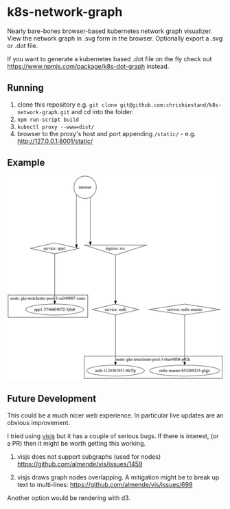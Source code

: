# k8s-network-graph
Nearly bare-bones browser-based kubernetes network graph visualizer. View the network graph in .svg form in the browser. Optionally export a .svg or .dot file.

If you want to generate a kubernetes based .dot file on the fly check out <https://www.npmjs.com/package/k8s-dot-graph> instead.

## Running

1. clone this repository e.g. `git clone git@github.com:chrishiestand/k8s-network-graph.git` and cd into the folder.
2. `npm run-script build`
3. `kubectl proxy --www=dist/`
4. browser to the proxy's host and port appending `/static/` - e.g. <http://127.0.0.1:8001/static/>

## Example
![Example output](https://github.com/chrishiestand/node-k8s-dot-graph/raw/master/test/screenshot.png)

## Future Development

This could be a much nicer web experience. In particular live updates are an obvious improvement.

I tried using [visjs](http://visjs.org/) but it has a couple of serious bugs. If there is interest, (or a PR) then it might be worth getting this working.

1. visjs does not support subgraphs (used for nodes)
 https://github.com/almende/vis/issues/1459

2. visjs draws graph nodes overlapping. A mitigation might be to break up text to multi-lines:
  https://github.com/almende/vis/issues/699

Another option would be rendering with d3.
